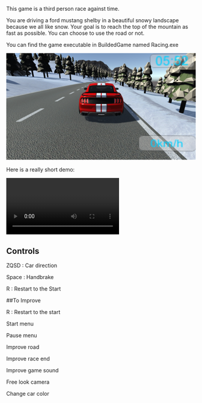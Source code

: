 This game is a third person race against time. 

You are driving a ford mustang shelby in a beautiful snowy landscape because we all like snow.
Your goal is to reach the top of the mountain as fast as possible.
You can choose to use the road or not.


You can find the game executable in BuildedGame named Racing.exe


![Images of game](GameImages/game3.png)

Here is a really short demo:

![](GameImages/e88b62c6b860f0b7505d7965b631fcb2.mp4)


## Controls

ZQSD : Car direction

Space : Handbrake

R : Restart to the Start

##To Improve

R : Restart to the start

Start menu

Pause menu

Improve road

Improve race end

Improve game sound

Free look camera

Change car color
